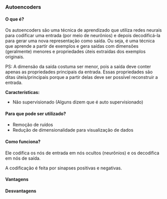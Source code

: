 ### Autoencoders

#### O que é?
Os autoencoders são uma técnica de aprendizado que utiliza redes neurais para codificar uma entrada (por meio de neurônios) e depois decodificá-la para gerar uma nova representação como saída. Ou seja, é uma técnica que aprende a partir de exemplos e gera saídas com dimensões (geralmente) menores e propriedades úteis extraídas dos exemplos originais.

PS: A dimensão da saída costuma ser menor, pois a saída deve conter apenas as propriedades principais da entrada. Essas propriedades são ditas úteis/principais porque a partir delas deve ser possível reconstruir a entrada.

**Características:**
- Não supervisionado (Alguns dizem que é auto supervisionado) 

#### Para que pode ser utilizado?
- Remoção de ruídos
- Redução de dimensionalidade para visualização de dados

#### Como funciona?
Ele codifica os nós de entrada em nós ocultos (neurônios) e os decodifica em nós de saída.

A codificação é feita por sinapses positivas e negativas.

#### Vantagens
#### Desvantagens
